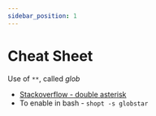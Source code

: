 ```yaml
---
sidebar_position: 1
---
```


# Cheat Sheet

Use of `**`, called *glob*
- [Stackoverflow - double asterisk](https://stackoverflow.com/questions/28176590/what-does-the-double-asterisk-wildcard-mean)
- To enable in bash - `shopt -s globstar`